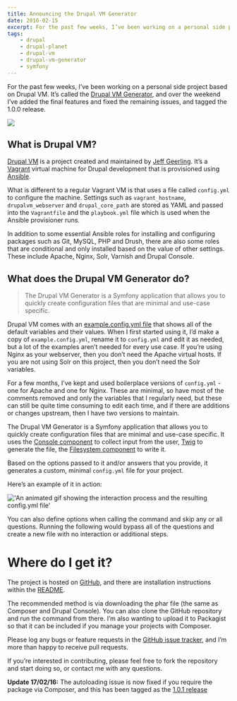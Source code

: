 ```yaml
---
title: Announcing the Drupal VM Generator
date: 2016-02-15
excerpt: For the past few weeks, I’ve been working on a personal side project based on Drupal VM - the Drupal VM Generator.
tags:
    - drupal
    - drupal-planet
    - drupal-vm
    - drupal-vm-generator
    - symfony
---
```


For the past few weeks, I’ve been working on a personal side project based on
Drupal VM. It’s called the [Drupal VM Generator][1], and over the weekend I’ve
added the final features and fixed the remaining issues, and tagged the 1.0.0
release.

![](/images/blog/drupalvm-generate-repo.png)

## What is Drupal VM?

[Drupal VM][2] is a project created and maintained by [Jeff Geerling][3]. It’s a
[Vagrant][4] virtual machine for Drupal development that is provisioned using
[Ansible][5].

What is different to a regular Vagrant VM is that uses a file called
`config.yml` to configure the machine. Settings such as `vagrant_hostname`,
`drupalvm_webserver` and `drupal_core_path` are stored as YAML and passed into
the `Vagrantfile` and the `playbook.yml` file which is used when the Ansible
provisioner runs.

In addition to some essential Ansible roles for installing and configuring
packages such as Git, MySQL, PHP and Drush, there are also some roles that are
conditional and only installed based on the value of other settings. These
include Apache, Nginx, Solr, Varnish and Drupal Console.

## What does the Drupal VM Generator do?

> The Drupal VM Generator is a Symfony application that allows you to quickly
> create configuration files that are minimal and use-case specific.

Drupal VM comes with an [example.config.yml file][6] that shows all of the
default variables and their values. When I first started using it, I’d make a
copy of `example.config.yml`, rename it to `config.yml` and edit it as needed,
but a lot of the examples aren’t needed for every use case. If you’re using
Nginx as your webserver, then you don’t need the Apache virtual hosts. If you
are not using Solr on this project, then you don’t need the Solr variables.

For a few months, I’ve kept and used boilerplace versions of `config.yml` - one
for Apache and one for Nginx. These are minimal, so have most of the comments
removed and only the variables that I regularly need, but these can still be
quite time consuming to edit each time, and if there are additions or changes
upstream, then I have two versions to maintain.

The Drupal VM Generator is a Symfony application that allows you to quickly
create configuration files that are minimal and use-case specific. It uses the
[Console component][7] to collect input from the user, [Twig][8] to generate the
file, the [Filesystem component][9] to write it.

Based on the options passed to it and/or answers that you provide, it generates
a custom, minimal `config.yml` file for your project.

Here’s an example of it in action:

!['An animated gif showing the interaction process and the resulting config.yml file'](/images/blog/drupalvm-generate-example-2.gif)

You can also define options when calling the command and skip any or all
questions. Running the following would bypass all of the questions and create a
new file with no interaction or additional steps.

# Where do I get it?

The project is hosted on [GitHub][1], and there are installation instructions
within the [README][10].

<div class="github-card" data-github="opdavies/drupal-vm-generator" data-width="400" data-height="" data-theme="default"></div>

The recommended method is via downloading the phar file (the same as Composer
and Drupal Console). You can also clone the GitHub repository and run the
command from there. I’m also wanting to upload it to Packagist so that it can be
included if you manage your projects with Composer.

Please log any bugs or feature requests in the [GitHub issue tracker][11], and
I’m more than happy to receive pull requests.

If you’re interested in contributing, please feel free to fork the repository
and start doing so, or contact me with any questions.

**Update 17/02/16:** The autoloading issue is now fixed if you require the
package via Composer, and this has been tagged as the [1.0.1 release][12]

[1]: https://github.com/opdavies/drupal-vm-generator
[2]: http://www.drupalvm.com
[3]: http://www.jeffgeerling.com
[4]: http://www.vagrantup.com
[5]: https://www.ansible.com
[6]: https://github.com/geerlingguy/drupal-vm/blob/master/example.config.yml
[7]: http://symfony.com/doc/current/components/console/introduction.html
[8]: http://twig.sensiolabs.org
[9]: http://symfony.com/doc/current/components/filesystem/introduction.html
[10]:
  https://github.com/opdavies/drupal-vm-generator/blob/master/README.md#installation
[11]: https://github.com/opdavies/drupal-vm-generator/issues
[12]: https://github.com/opdavies/drupal-vm-generator/releases/tag/1.0.1
